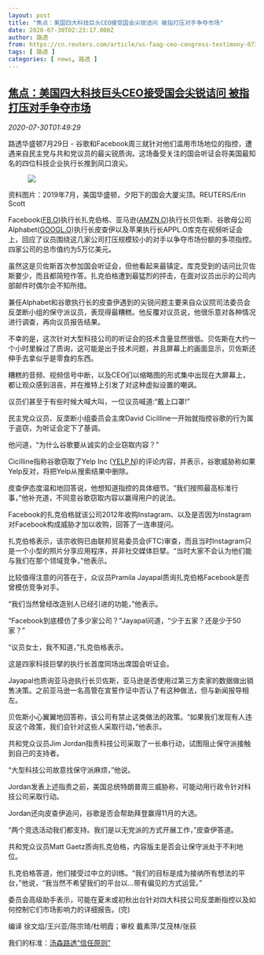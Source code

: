 ```yaml
---
layout: post
title: "焦点：美国四大科技巨头CEO接受国会尖锐诘问 被指打压对手争夺市场"
date: 2020-07-30T02:23:17.000Z
author: 路透
from: https://cn.reuters.com/article/us-faag-ceo-congress-testimony-0730-idCNKCS24V07P
tags: [ 路透 ]
categories: [ news, 路透 ]
---
```

<!--1596075797000-->
[焦点：美国四大科技巨头CEO接受国会尖锐诘问 被指打压对手争夺市场](https://cn.reuters.com/article/us-faag-ceo-congress-testimony-0730-idCNKCS24V07P)
------

<div>
<div><i>2020-07-30T01:49:29</i></div><div class="StandardArticleBody_body"><p>路透华盛顿7月29日 - 谷歌和Facebook周三就针对他们滥用市场地位的指控，遭遇来自民主党与共和党议员的最尖锐质询。这场备受关注的国会听证会将美国最知名的四位科技企业执行长推到风口浪尖。 </p><div class="PrimaryAsset_container"><div class="Image_container" tabindex="-1"><figure class="Image_zoom" style="padding-bottom:"><div class="LazyImage_container LazyImage_dark" style="background-image:none"><img src="//s4.reutersmedia.net/resources/r/?m=02&amp;d=20200730&amp;t=2&amp;i=1527627027&amp;r=LYNXNPEG6T03V&amp;w=600" aria-label="资料图片：2019年7月，美国华盛顿，夕阳下的国会大厦尖顶。REUTERS/Erin Scott"/><div class="LazyImage_image LazyImage_fallback" style="background-image:url(//s4.reutersmedia.net/resources/r/?m=02&amp;d=20200730&amp;t=2&amp;i=1527627027&amp;r=LYNXNPEG6T03V&amp;w=600);background-position:center center;background-color:inherit"></div></div><div class="Image_expand-button" aria-label="Expand Image Slideshow" role="button" tabindex="0"></div></figure><figcaption><div class="Image_caption"><span>资料图片：2019年7月，美国华盛顿，夕阳下的国会大厦尖顶。REUTERS/Erin Scott</span></div></figcaption></div></div><p>Facebook(<span id="symbol_FB.O_0"><a href="//www.reuters.com/companies/FB.O">FB.O</a></span>)执行长扎克伯格、亚马逊(<span id="symbol_AMZN.O_1"><a href="//www.reuters.com/companies/AMZN.O">AMZN.O</a></span>)执行长贝佐斯、谷歌母公司Alphabet(<span id="symbol_GOOGL.O_2"><a href="//www.reuters.com/companies/GOOGL.O">GOOGL.O</a></span>)执行长皮查伊以及苹果执行长APPL.O库克在视频听证会上，回应了议员围绕这几家公司打压规模较小的对手以争夺市场份额的多项指控。四家公司的总市值约为5万亿美元。 </p><p>虽然这是贝佐斯首次参加国会听证会，但他看起来最镇定。库克受到的诘问比贝佐斯要少，而且都简短作答。扎克伯格遭到最猛烈的抨击，在面对议员出示的公司内部邮件时偶尔会不知所措。 </p><p>兼任Alphabet和谷歌执行长的皮查伊遇到的尖锐问题主要来自众议院司法委员会反垄断小组的保守派议员，表现得最糟糕。他反覆对议员说，他很乐意对各种情况进行调查，再向议员报告结果。 </p><p>不幸的是，这次针对大型科技公司的听证会的技术含量显然很低。贝佐斯在大约一个小时里躲过了质询，这可能是出于技术问题，并且屏幕上的画面显示，贝佐斯还伸手去拿似乎是零食的东西。 </p><p>糟糕的音频、视频信号中断，以及CEO们以缩略图的形式集中出现在大屏幕上，都让观众感到沮丧，并在推特上引发了对这种虚拟设置的嘲讽。 </p><p>议员们甚至于有些时候大喊大叫，一位议员喊道:“戴上口罩!” </p><p>民主党众议员、反垄断小组委员会主席David Cicilline一开始就指控谷歌的行为属于盗窃，为听证会定下了基调。 </p><p>他问道，“为什么谷歌要从诚实的企业窃取内容？” </p><p>Cicilline指称谷歌窃取了Yelp Inc (<span id="symbol_YELP.N_4"><a href="//www.reuters.com/companies/YELP.N">YELP.N</a></span>)的评论内容，并表示，谷歌威胁称如果Yelp反对，将把Yelp从搜索结果中删除。 </p><p>皮查伊态度温和地回答说，他想知道指控的具体细节。“我们按照最高标准行事，”他补充道，不同意谷歌窃取内容以赢得用户的说法。     </p><p>Facebook的扎克伯格就该公司2012年收购Instagram、以及是否因为Instagram对Facebook构成威胁才加以收购，回答了一连串提问。 </p><p>扎克伯格表示，该宗收购已由联邦贸易委员会(FTC)审查，而且当时Instagram只是一个小型的照片分享应用程序，并非社交媒体巨擘。“当时大家不会认为他们能与我们在那个领域竞争，”他表示。 </p><p>比较值得注意的问答在于，众议员Pramila Jayapal质询扎克伯格Facebook是否曾模仿竞争对手。 </p><p>“我们当然曾经改造别人已经引进的功能，”他表示。 </p><p>“Facebook到底模仿了多少家公司？”Jayapal问道，“少于五家？还是少于50家？” </p><p>“议员女士，我不知道，”扎克伯格表示。 </p><p>这是四家科技巨擘的执行长首度同场出席国会听证会。 </p><p>Jayapal也质询亚马逊执行长贝佐斯，亚马逊是否使用过第三方卖家的数据做出销售决策。之前亚马逊一名高管在宣誓作证中否认了有这种做法，但与新闻报导相左。 </p><p>贝佐斯小心翼翼地回答称，该公司有禁止这类做法的政策。“如果我们发现有人违反这个政策，我们会针对这些人采取行动，”他表示。     </p><p>共和党众议员Jim Jordan指责科技公司采取了一长串行动，试图阻止保守派接触到自己的支持者。 </p><p>“大型科技公司故意找保守派麻烦，”他说。 </p><p>Jordan发表上述指责之前，美国总统特朗普周三威胁称，可能动用行政令针对科技公司采取行动。 </p><p>Jordan还向皮查伊追问，谷歌是否会帮助拜登赢得11月的大选。 </p><p>“两个竞选活动我们都支持。我们是以无党派的方式开展工作，”皮查伊答道。 </p><p>共和党众议员Matt Gaetz质询扎克伯格，内容版主是否会让保守派处于不利地位。 </p><p>扎克伯格答道，他们接受过中立的训练。“我们的目标是成为接纳所有想法的平台，”他说，“我当然不希望我们的平台以...带有偏见的方式运营。” </p><p>委员会高级助手表示，可能在夏末或初秋出台针对四大科技公司反垄断指控以及如何控制它们市场影响力的详细报告。(完)     </p><div class="Attribution_container"><div class="Attribution_attribution"><p class="Attribution_content">编译 徐文焰/王兴亚/陈宗琦/杜明霞；审校 戴素萍/艾茂林/张荻 </p></div></div><div class="StandardArticleBody_trustBadgeContainer"><span class="StandardArticleBody_trustBadgeTitle">我们的标准：</span><span class="trustBadgeUrl"><a href="https://www.thomsonreuters.cn/content/dam/openweb/documents/pdf/china/brochures/about-us-1.pdf">汤森路透“信任原则”</a></span></div></div>
</div>
